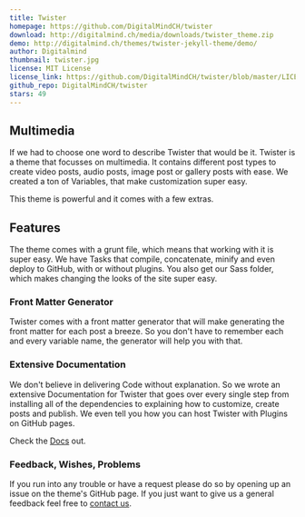 ```yaml
---
title: Twister
homepage: https://github.com/DigitalMindCH/twister
download: http://digitalmind.ch/media/downloads/twister_theme.zip
demo: http://digitalmind.ch/themes/twister-jekyll-theme/demo/
author: Digitalmind
thumbnail: twister.jpg
license: MIT License
license_link: https://github.com/DigitalMindCH/twister/blob/master/LICENSE.md
github_repo: DigitalMindCH/twister
stars: 49
---
```


## Multimedia

If we had to choose one word to describe Twister that would be it.
Twister is a theme that focusses on multimedia. It contains different
post types to create video posts, audio posts, image post or gallery
posts with ease. We created a ton of Variables, that make customization
super easy.

This theme is powerful and it comes with a few extras.

## Features

The theme comes with a grunt file, which means that working with it is
super easy. We have Tasks that compile, concatenate, minify and even
deploy to GitHub, with or without plugins. You also get our Sass
folder, which makes changing the looks of the site super easy.

### Front Matter Generator

Twister comes with a front matter generator that will make generating
the front matter for each post a breeze. So you don't have to remember
each and every variable name, the generator will help you with that.

### Extensive Documentation

We don't believe in delivering Code without explanation. So we wrote an
extensive Documentation for Twister that goes over every single step
from installing all of the dependencies to explaining how to customize,
create posts and publish. We even tell you how you can host Twister
with Plugins on GitHub pages.

Check the [Docs](http://twister.digitalmind.ch/documentation/) out.

### Feedback, Wishes, Problems

If you run into any trouble or have a request please do so by opening
up an issue on the theme's GitHub page. If you just want to give us a
general feedback feel free to [contact
us](http://digitalmind.ch/contact/).
